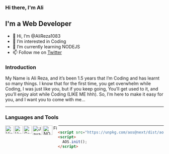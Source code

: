 ### Hi there, I'm Ali 

## I'm a Web Developer
- 👋 Hi, I’m @AliReza1083
- 👀 I’m interested in Coding
- 🌱 I’m currently learning NODEJS
- 📫 Follow me on [Twitter][twitter]

### Introduction
My Name is Ali Reza, and it’s been 1.5 years that I’m Coding and has learnt so many things.
I know that for the first time, you get overwhelm while Coding, I was just like you, but if you keep going, You’ll get used to it, and you’ll enjoy alot while Coding (LIKE ME hhh).
So, I’m here to make it easy for you, and I want you to come with me...

<hr>

### Languages and Tools

[<img align="left" alt="Visual Studio Code" width="26px" src="https://i.pinimg.com/originals/00/f4/05/00f40564d281eee8dbb931024b8e6975.png">][vscode]
<img align="left" alt="Hyper Text Markup Language" width="26px" src="https://cdn.iconscout.com/icon/free/png-512/html5-10-569380.png">
<img align="left" alt="Cascading Style Sheet" width="26px" src="https://www.softorks.com/Images/css.jpg">
<img align="left" alt="Java Script" width="30px" src="https://www.freepnglogos.com/uploads/javascript-png/js-logo-on-yellow-11.png">
<img align="left" alt="NODEJS" width="30px" src="https://download.logo.wine/logo/Node.js/Node.js-Logo.wine.png">
[<img align="left" alt="Figma" width="13px" src="https://cdn.freebiesupply.com/logos/large/2x/figma-1-logo-png-transparent.png">][figma]


<hr>

```html
  <script src="https://unpkg.com/aos@next/dist/aos.js"></script>
  <script>
    AOS.init();
  </script>
```


[twitter]: https://twitter.com/webDeveloper83
[vscode]: https://code.visualstudio.com/
[figma]: https://www.figma.com/

